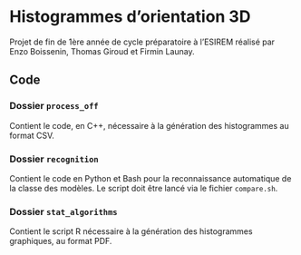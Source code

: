 # Histogrammes d’orientation 3D
Projet de fin de 1ère année de cycle préparatoire à l’ESIREM réalisé par Enzo Boissenin, Thomas Giroud et Firmin Launay.

## Code

### Dossier `process_off`
Contient le code, en C++, nécessaire à la génération des histogrammes au format CSV.

### Dossier `recognition`
Contient le code en Python et Bash pour la reconnaissance automatique de la classe des modèles. Le script doit être lancé via le fichier `compare.sh`.

### Dossier `stat_algorithms`
Contient le script R nécessaire à la génération des histogrammes graphiques, au format PDF.

